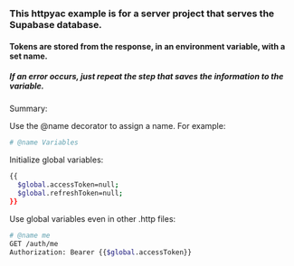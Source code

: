 ### This httpyac example is for a server project that serves the Supabase database. 
#### Tokens are stored from the response, in an environment variable, with a set name.
##### If an error occurs, just repeat the step that saves the information to the variable.

Summary:

Use the @name decorator to assign a name. For example:
```bash
# @name Variables
```
Initialize global variables:
```bash
{{
  $global.accessToken=null;
  $global.refreshToken=null;
}}
```
Use global variables even in other .http files:
```bash
# @name me
GET /auth/me
Authorization: Bearer {{$global.accessToken}}
```
